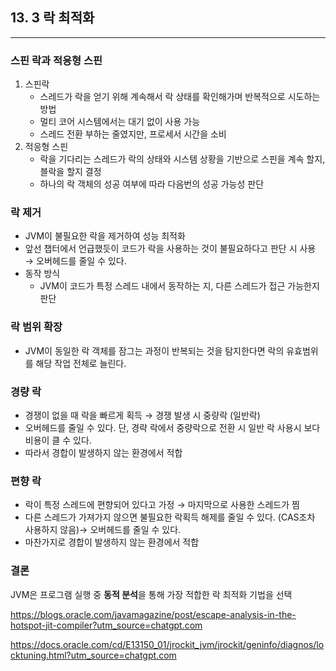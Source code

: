 ## 13. 3 락 최적화

---

### 스핀 락과 적응형 스핀

1. 스핀락
    - 스레드가 락을 얻기 위해 계속해서 락 상태를 확인해가며 반복적으로 시도하는 방법
    - 멀티 코어 시스템에서는 대기 없이 사용 가능
    - 스레드 전환 부하는 줄였지만, 프로세서 시간을 소비
2. 적응형 스핀
    - 락을 기다리는 스레드가 락의 상태와 시스템 상황을 기반으로 스핀을 계속 할지, 블락을 할지 결정
    - 하나의 락 객체의 성공 여부에 따라 다음번의 성공 가능성 판단

### 락 제거

- JVM이 불필요한 락을 제거하여 성능 최적화
- 앞선 챕터에서 언급했듯이 코드가 락을 사용하는 것이 불필요하다고 판단 시 사용 → 오버헤드를 줄일 수 있다.
- 동작 방식
    - JVM이 코드가 특정 스레드 내에서 동작하는 지, 다른 스레드가 접근 가능한지 판단

### 락 범위 확장

- JVM이 동일한 락 객체를 잠그는 과정이 반복되는 것을 탐지한다면 락의 유효범위를 해당 작업 전체로 늘린다.

### 경량 락

- 경쟁이 없을 때 락을 빠르게 획득 → 경쟁 발생 시 중량락 (일반락)
- 오버헤드를 줄일 수 있다. 단, 경략 락에서 중량락으로 전환 시 일반 락 사용시 보다 비용이 클 수 있다.
- 따라서 경합이 발생하지 않는 환경에서 적합

### 편향 락

- 락이 특정 스레드에 편향되어 있다고 가정 → 마지막으로 사용한 스레드가 찜
- 다른 스레드가 가져가지 않으면 불필요한 락획득 해제를 줄일 수 있다. (CAS조차 사용하지 않음)→ 오버헤드를 줄일 수 있다.
- 마찬가지로 경합이 발생하지 않는 환경에서 적합

### 결론

JVM은 프로그램 실행 중 **동적 분석**을 통해 가장 적합한 락 최적화 기법을 선택

https://blogs.oracle.com/javamagazine/post/escape-analysis-in-the-hotspot-jit-compiler?utm_source=chatgpt.com

https://docs.oracle.com/cd/E13150_01/jrockit_jvm/jrockit/geninfo/diagnos/locktuning.html?utm_source=chatgpt.com